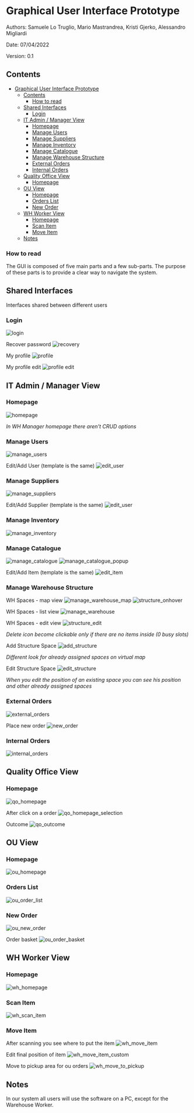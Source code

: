 # Graphical User Interface Prototype  

Authors: Samuele Lo Truglio, Mario Mastrandrea, Kristi Gjerko, Alessandro Migliardi

Date: 07/04/2022

Version: 0.1

## Contents
- [Graphical User Interface Prototype](#graphical-user-interface-prototype)
  - [Contents](#contents)
    - [How to read](#how-to-read)
  - [Shared Interfaces](#shared-interfaces)
    - [Login](#login)
  - [IT Admin / Manager View](#it-admin--manager-view)
    - [Homepage](#homepage)
    - [Manage Users](#manage-users)
    - [Manage Suppliers](#manage-suppliers)
    - [Manage Inventory](#manage-inventory)
    - [Manage Catalogue](#manage-catalogue)
    - [Manage Warehouse Structure](#manage-warehouse-structure)
    - [External Orders](#external-orders)
    - [Internal Orders](#internal-orders)
  - [Quality Office View](#quality-office-view)
    - [Homepage](#homepage-1)
  - [OU View](#ou-view)
    - [Homepage](#homepage-2)
    - [Orders List](#orders-list)
    - [New Order](#new-order)
  - [WH Worker View](#wh-worker-view)
    - [Homepage](#homepage-3)
    - [Scan Item](#scan-item)
    - [Move Item](#move-item)
  - [Notes](#notes)

### How to read
The GUI is composed of five main parts and a few sub-parts. The purpose of these parts is to provide a clear way to navigate the system. 


## Shared Interfaces
Interfaces shared between different users

### Login
![login](./assets/gui/all/login.png)


Recover password
![recovery](./assets/gui/all/login_recovery.png)


My profile
![profile](./assets/gui/all/all-myprofile.png)


My profile edit
![profile edit](./assets/gui/all/all-myprofile_change_password.png)

## IT Admin / Manager View
### Homepage
![homepage](./assets/gui/it/it-homepage.png)


*In WH Manager homepage there aren't CRUD options*
### Manage Users
![manage_users](./assets/gui/it/it-manage_users.png)


Edit/Add User (template is the same)
![edit_user](./assets/gui/it/it-edit_add_user.png)

### Manage Suppliers
![manage_suppliers](./assets/gui/it/it-manage_suppliers.png)


Edit/Add Supplier (template is the same)
![edit_user](./assets/gui/it/it-edit_add_supplier.png)

### Manage Inventory
![manage_inventory](./assets/gui/it/it-manage_inventory.png)

### Manage Catalogue
![manage_catalogue](./assets/gui/it/it-manage_catalogue.png)
![manage_catalogue_popup](assets/gui/it/it-manage_catalogue_popup_suppliers.png)


Edit/Add Item (template is the same)
![edit_item](./assets/gui/it/it-edit_add_catalogue_item.png)

### Manage Warehouse Structure
WH Spaces - map view
![manage_warehouse_map](./assets/gui/it/it-structure.png)
![structure_onhover](./assets/gui/it/it-structure_on_hover.png)


WH Spaces - list view
![manage_warehouse](./assets/gui/it/it-structure_list.png)


WH Spaces - edit view
![structure_edit](./assets/gui/it/it-structure_edit.png)


*Delete icon become clickable only if there are no items inside (0 busy slots)*



Add Structure Space
![add_structure](./assets/gui/it/it-edit_add_structure_space.png)


  *Different look for already assigned spaces on virtual map*

Edit Structure Space
![edit_structure](./assets/gui/it/it-edit_structure_space.png)


*When you edit the position of an existing space you can see his position and other already assigned spaces*

### External Orders
![external_orders](./assets/gui/it/it-ext_order_list.png)


Place new order
![new_order](./assets/gui/it/it-ext_order_new.png)

### Internal Orders
![internal_orders](./assets/gui/it/it-int_order_list.png)


## Quality Office View

### Homepage
![qo_homepage](./assets/gui/qo/qo-homepage.png)


After click on a order
![qo_homepage_selection](./assets/gui/qo/qo-homepage_selection.png)


Outcome
![qo_outcome](./assets/gui/qo/qo-report.png)


## OU View

### Homepage
![ou_homepage](./assets/gui/ou/ou-homepage.png)

### Orders List
![ou_order_list](./assets/gui/ou/ou-int_order_list.png)

### New Order
![ou_new_order](./assets/gui/ou/ou-int_order_new.png)


Order basket
![ou_order_basket](./assets/gui/ou/ou-int_order_basket.png)


## WH Worker View

### Homepage
![wh_homepage](./assets/gui/whw/whw-homepage.png)

### Scan Item
![wh_scan_item](./assets/gui/whw/whw-scan_item.png)

### Move Item
After scanning you see where to put the item
![wh_move_item](./assets/gui/whw/whw-identified_item.png)


Edit final position of item
![wh_move_item_custom](./assets/gui/whw/whw-identified_item_edit_space.png)


Move to pickup area for ou orders
![wh_move_to_pickup](./assets/gui/whw/whw-identified_pickup.png)

## Notes
In our system all users will use the software on a PC, except for the Warehouse Worker.
